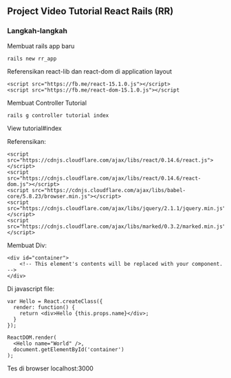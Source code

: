 ## Project Video Tutorial React Rails (RR)

### Langkah-langkah

Membuat rails app baru

	rails new rr_app

Referensikan react-lib dan react-dom di application layout	

	<script src="https://fb.me/react-15.1.0.js"></script>
	<script src="https://fb.me/react-dom-15.1.0.js"></script

Membuat Controller Tutorial

	rails g controller tutorial index	

View tutorial#index

Referensikan:

	<script src="https://cdnjs.cloudflare.com/ajax/libs/react/0.14.6/react.js"></script>
	<script src="https://cdnjs.cloudflare.com/ajax/libs/react/0.14.6/react-dom.js"></script>
	<script src="https://cdnjs.cloudflare.com/ajax/libs/babel-core/5.8.23/browser.min.js"></script>
	<script src="https://cdnjs.cloudflare.com/ajax/libs/jquery/2.1.1/jquery.min.js"></script>
	<script src="https://cdnjs.cloudflare.com/ajax/libs/marked/0.3.2/marked.min.js"></script>

Membuat Div:

	<div id="container">
	    <!-- This element's contents will be replaced with your component. -->
	</div>

Di javascript file:

	var Hello = React.createClass({
	  render: function() {
	    return <div>Hello {this.props.name}</div>;
	  }
	});

	ReactDOM.render(
	  <Hello name="World" />,
	  document.getElementById('container')
	);

Tes di browser localhost:3000

